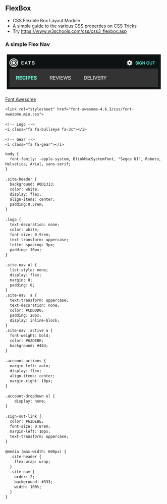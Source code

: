 ## FlexBox
* CSS Flexible Box Layout Module
* A simple guide to the various CSS properties on [CSS Tricks](https://css-tricks.com/snippets/css/a-guide-to-flexbox/)
* Try https://www.w3schools.com/css/css3_flexbox.asp

### A simple Flex Nav

<img src="hero-1.png">

[Font Awesome](http://fontawesome.io/)

```
<link rel="stylesheet" href="font-awesome-4.6.3/css/font-awesome.min.css">

<!-- Logo -->
<i class="fa fa-bullseye fa-3x"></i>

<!-- Gear -->
<i class="fa fa-gear"></i>
```

```
body {
  font-family: -apple-system, BlinkMacSystemFont, "Segoe UI", Roboto, Helvetica, Arial, sans-serif;
}

.site-header {
  background: #0D1313;
  color: white;
  display: flex;
  align-items: center;
  padding:0.5rem;
}

.logo {
  text-decoration: none;
  color: white;
  font-size: 0.9rem;
  text-transform: uppercase;
  letter-spacing: 3px;
  padding: 10px;
}

.site-nav ul {
  list-style: none;
  display: flex;
  margin: 0;
  padding: 0;
}
.site-nav  a {
  text-transform: uppercase;
  text-decoration: none;
  color: #CDD0D0;
  padding: 20px;
  display: inline-block;
}
.site-nav .active a {
  font-weight: bold;
  color: #62DEBE;
  background: #444;
}

.account-actions {
  margin-left: auto;
  display: flex;
  align-items: center;
  margin-right: 10px;
}

.account-dropdown ul {
    display: none;
}

.sign-out-link {
  color: #62DEBE;
  font-size: 0.8rem;
  margin-left: 10px;
  text-transform: uppercase;
}

@media (max-width: 600px) {
  .site-header {
    flex-wrap: wrap;
  }
  .site-nav {
    order: 2;
    background: #333;
    width: 100%;
  }
}


```
